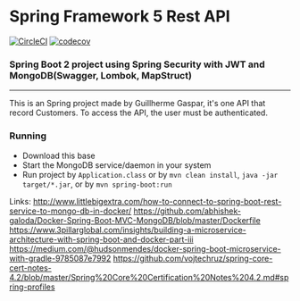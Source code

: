 # Spring Framework 5 Rest API 

[![CircleCI](https://circleci.com/gh/guigaspar/spring5-rest-api.svg?style=shield)](https://circleci.com/gh/guigaspar/spring5-rest-api) [![codecov](https://codecov.io/gh/guigaspar/spring5-rest-api/branch/master/graph/badge.svg)](https://codecov.io/gh/guigaspar/spring5-rest-api)

### Spring Boot 2 project using Spring Security with JWT and MongoDB(Swagger, Lombok, MapStruct)

---

This is an Spring project made by Guillherme Gaspar, it's one API that record Customers. To access the API, the user must be authenticated.

### Running
* Download this base
* Start the MongoDB service/daemon in your system 
* Run project by `Application.class` or by `mvn clean install`, `java -jar target/*.jar`, or by `mvn spring-boot:run`

Links:
http://www.littlebigextra.com/how-to-connect-to-spring-boot-rest-service-to-mongo-db-in-docker/
https://github.com/abhishek-galoda/Docker-Spring-Boot-MVC-MongoDB/blob/master/Dockerfile
https://www.3pillarglobal.com/insights/building-a-microservice-architecture-with-spring-boot-and-docker-part-iii
https://medium.com/@hudsonmendes/docker-spring-boot-microservice-with-gradle-9785087e7992
https://github.com/vojtechruz/spring-core-cert-notes-4.2/blob/master/Spring%20Core%20Certification%20Notes%204.2.md#spring-profiles
